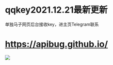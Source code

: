 # qqkey2021.12.21最新更新
单独马子网页后台接收key，进主页Telegram联系
# https://apibug.github.io/
![](https://github.com/w0ai1uo/qqkey/blob/master/1.png)
